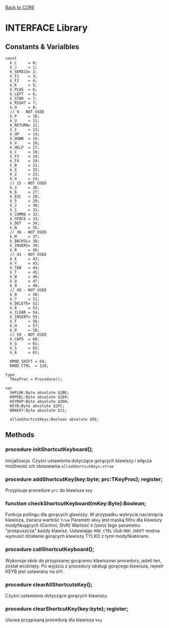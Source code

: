 [Back to CORE](core.md)
# INTERFACE Library

## Constants & Varialbles

```
const
  k_L     = 0;
  k_J     = 1;
  k_SEMICO= 2;
  k_F1    = 3;
  k_F2    = 4;
  k_K     = 5;
  k_PLUS  = 6;
  k_LEFT  = 6;
  k_STAR  = 7;
  k_RIGHT = 7;
  k_O     = 8;
  // 9 - NOT USED
  k_P     = 10;
  k_U     = 11;
  k_RETURN= 12;
  k_I     = 13;
  k_UP    = 14;
  k_DOWN  = 15;
  k_V     = 16;
  k_HELP  = 17;
  k_C     = 18;
  k_F3    = 19;
  k_F4    = 20;
  k_B     = 21;
  k_X     = 22;
  k_Z     = 23;
  k_4     = 24;
  // 25 - NOT USED
  k_3     = 26;
  k_6     = 27;
  k_ESC   = 28;
  k_5     = 29;
  k_2     = 30;
  k_1     = 31;
  k_COMMA = 32;
  k_SPACE = 33;
  k_DOT   = 34;
  k_N     = 35;
  // 36 - NOT USED
  k_M     = 37;
  k_BACKSL= 38;
  k_INVERS= 39;
  k_R     = 40;
  // 41 - NOT USED
  k_E     = 42;
  k_Y     = 43;
  k_TAB   = 44;
  k_T     = 45;
  k_W     = 46;
  k_Q     = 47;
  k_9     = 48;
  // 49 - NOT USED
  k_0     = 50;
  k_7     = 51;
  k_DELETE= 52;
  k_8     = 53;
  k_CLEAR = 54;
  k_INSERT= 55;
  k_F     = 56;
  k_H     = 57;
  k_D     = 58;
  // 59 - NOT USED
  k_CAPS  = 60;
  k_G     = 61;
  k_S     = 62;
  k_A     = 63;

  KMOD_SHIFT = 64;
  KMOD_CTRL  = 128;

type
  TKeyProc = Procedure();

var
  SHFLOK:Byte absolute $2BE;
  KRPDEL:Byte absolute $2D9;
  KEYREP:Byte absolute $2DA;
  KEYB:Byte absolute $2FC;
  BRKKEY:Byte absolute $11;

  allowShortcutKeys:Boolean absolute $56;
```

## Methods

### procedure initShortcutKeyboard();

Inicjalizacja.
Czyści ustawienia dotyczące gorących klawiszy i włącza możliwość ich stosowania `allowShortcutKeys:=true`

### procedure addShortcutKey(key:byte; prc:TKeyProc); register;

Przypisuje procedure `prc` do klawisza `key`


### function checkShortcutKeyboard(mKey:Byte):Boolean;

Funkcja pollingu dla gorących glawiszy.
W przypadku wykrycia naciśnięcia klawisza, zwraca wartość `true`
Parametr `mKey` jest maską filtru dla klawiszy modyfikujących (Control, Shift) Wartość `0` (zero) tego parametru "przepuszcza" każdy klawisz. Ustawiając `MOD_CTRL` i/lub `MOD_SHOFT` można wymusić działanie gorących klawiszy TYLKO z tymi modyfikatorami.

### procedure callShortcutKeyboard();

Wykonuje skok do przypisanej gorącemu klawiszowi procedury, jeżeli ten, został wciśnięty.
Po wyjściu z procedury obsługi gorącego klawisza, rejestr KEYB jest ustawiany na `$FF`.

### procedure clearAllShortcutsKey();

Czyści ustawienia dotyczące gorących klawiszy.

### procedure clearShortcutKey(key:byte); register;

Usuwa przypisaną procedurę dla klawisza `key`